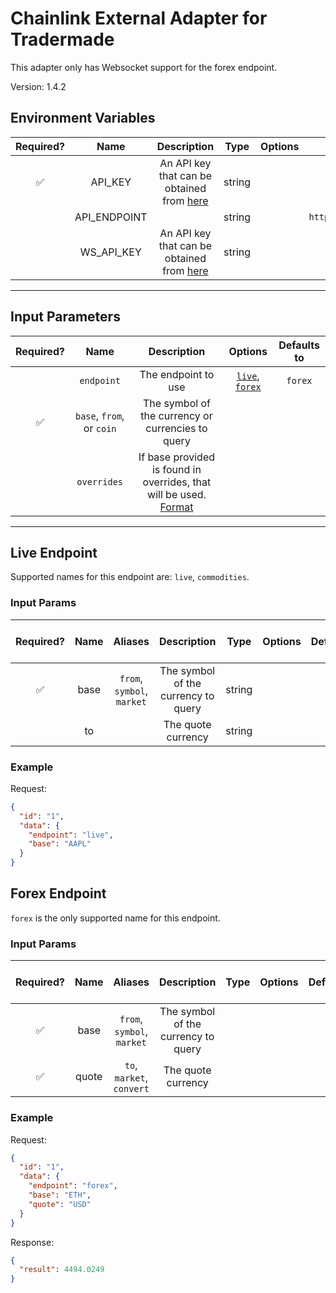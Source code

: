 # Chainlink External Adapter for Tradermade

This adapter only has Websocket support for the forex endpoint.

Version: 1.4.2

## Environment Variables

| Required? |     Name     |                                           Description                                           |  Type  | Options |                     Default                     |
| :-------: | :----------: | :---------------------------------------------------------------------------------------------: | :----: | :-----: | :---------------------------------------------: |
|    ✅     |   API_KEY    | An API key that can be obtained from [here](https://marketdata.tradermade.com/docs/restful-api) | string |         |                                                 |
|           | API_ENDPOINT |                                                                                                 | string |         | `https://marketdata.tradermade.com/api/v1/live` |
|           |  WS_API_KEY  | An API key that can be obtained from [here](https://marketdata.tradermade.com/docs/restful-api) | string |         |                                                 |

---

## Input Parameters

| Required? |           Name            |                                                                   Description                                                                   |                       Options                        | Defaults to |
| :-------: | :-----------------------: | :---------------------------------------------------------------------------------------------------------------------------------------------: | :--------------------------------------------------: | :---------: |
|           |        `endpoint`         |                                                               The endpoint to use                                                               | [`live`](#Live-Endpoint), [`forex`](#Forex-Endpoint) |   `forex`   |
|    ✅     | `base`, `from`, or `coin` |                                                The symbol of the currency or currencies to query                                                |                                                      |             |
|           |        `overrides`        | If base provided is found in overrides, that will be used. [Format](../../core/bootstrap/src/lib/external-adapter/overrides/presetSymbols.json) |                                                      |             |

---

## Live Endpoint

Supported names for this endpoint are: `live`, `commodities`.

### Input Params

| Required? | Name |          Aliases           |             Description             |  Type  | Options | Default | Depends On | Not Valid With |
| :-------: | :--: | :------------------------: | :---------------------------------: | :----: | :-----: | :-----: | :--------: | :------------: |
|    ✅     | base | `from`, `symbol`, `market` | The symbol of the currency to query | string |         |         |            |                |
|           |  to  |                            |         The quote currency          | string |         |         |            |                |

### Example

Request:

```json
{
  "id": "1",
  "data": {
    "endpoint": "live",
    "base": "AAPL"
  }
}
```

## Forex Endpoint

`forex` is the only supported name for this endpoint.

### Input Params

| Required? | Name  |          Aliases           |             Description             | Type | Options | Default | Depends On | Not Valid With |
| :-------: | :---: | :------------------------: | :---------------------------------: | :--: | :-----: | :-----: | :--------: | :------------: |
|    ✅     | base  | `from`, `symbol`, `market` | The symbol of the currency to query |      |         |         |            |                |
|    ✅     | quote | `to`, `market`, `convert`  |         The quote currency          |      |         |         |            |                |

### Example

Request:

```json
{
  "id": "1",
  "data": {
    "endpoint": "forex",
    "base": "ETH",
    "quote": "USD"
  }
}
```

Response:

```json
{
  "result": 4494.0249
}
```
